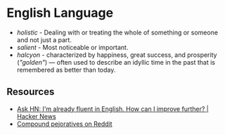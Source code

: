 # English Language

- _holistic_ - Dealing with or treating the whole of something or someone and not just a part.
- _salient_ - Most noticeable or important.
- _halcyon_ - characterized by happiness, great success, and prosperity (_"golden"_) — often used to describe an idyllic time in the past that is remembered as better than today.

## Resources

- [Ask HN: I'm already fluent in English. How can I improve further? | Hacker News](https://news.ycombinator.com/item?id=23016268)
- [Compound pejoratives on Reddit](http://colinmorris.github.io/blog/compound-curse-words)


